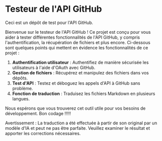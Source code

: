 # Testeur de l'API GitHub

Ceci est un dépôt de test pour l'API GitHub.

Bienvenue sur le testeur de l'API GitHub ! Ce projet est conçu pour vous aider à tester différentes fonctionnalités de l'API GitHub, y compris l'authentification, la récupération de fichiers et plus encore. Ci-dessous sont quelques points qui mettent en évidence les fonctionnalités de ce projet :

1. **Authentification utilisateur** : Authentifiez de manière sécurisée les utilisateurs à l'aide d'OAuth avec GitHub.
2. **Gestion de fichiers** : Récupérez et manipulez des fichiers dans vos dépôts.
3. **Test d'API** : Testez et déboguez les appels d'API à GitHub sans problème.
4. **Fonction de traduction** : Traduisez les fichiers Markdown en plusieurs langues.

Nous espérons que vous trouverez cet outil utile pour vos besoins de développement. Bon codage !!!!!


Avertissement : La traduction a été effectuée à partir de son original par un modèle d'IA et peut ne pas être parfaite. Veuillez examiner le résultat et apporter les corrections nécessaires.